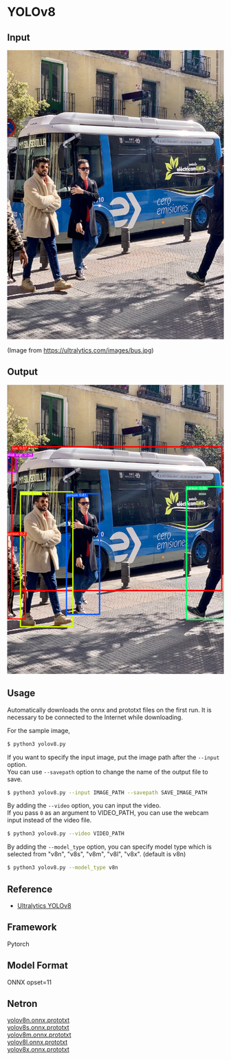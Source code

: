 # YOLOv8

## Input

![Input](demo.jpg)

(Image from https://ultralytics.com/images/bus.jpg)

## Output

![Output](output.png)

## Usage
Automatically downloads the onnx and prototxt files on the first run.
It is necessary to be connected to the Internet while downloading.

For the sample image,
```bash
$ python3 yolov8.py
```

If you want to specify the input image, put the image path after the `--input` option.  
You can use `--savepath` option to change the name of the output file to save.
```bash
$ python3 yolov8.py --input IMAGE_PATH --savepath SAVE_IMAGE_PATH
```

By adding the `--video` option, you can input the video.   
If you pass `0` as an argument to VIDEO_PATH, you can use the webcam input instead of the video file.
```bash
$ python3 yolov8.py --video VIDEO_PATH
```

By adding the `--model_type` option, you can specify model type which is selected from "v8n", "v8s", "v8m", "v8l", "v8x". (default is v8n)
```bash
$ python3 yolov8.py --model_type v8n
```

## Reference

- [Ultralytics YOLOv8](https://github.com/ultralytics/ultralytics)

## Framework

Pytorch

## Model Format

ONNX opset=11

## Netron

[yolov8n.onnx.prototxt](https://netron.app/?url=https://storage.googleapis.com/ailia-models/yolov8/yolov8n.onnx.prototxt)  
[yolov8s.onnx.prototxt](https://netron.app/?url=https://storage.googleapis.com/ailia-models/yolov8/yolov8s.onnx.prototxt)  
[yolov8m.onnx.prototxt](https://netron.app/?url=https://storage.googleapis.com/ailia-models/yolov8/yolov8m.onnx.prototxt)  
[yolov8l.onnx.prototxt](https://netron.app/?url=https://storage.googleapis.com/ailia-models/yolov8/yolov8l.onnx.prototxt)  
[yolov8x.onnx.prototxt](https://netron.app/?url=https://storage.googleapis.com/ailia-models/yolov8/yolov8x.onnx.prototxt)
